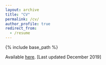 ```yaml
---
layout: archive
title: "CV"
permalink: /cv/
author_profile: true
redirect_from:
  - /resume
---
```


{% include base_path %}

Available [here](/assets/Ayaz-cv.pdf). [Last updated December 2019]
